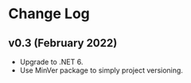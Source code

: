 # Change Log

## v0.3 (February 2022)

- Upgrade to .NET 6.
- Use MinVer package to simply project versioning.
